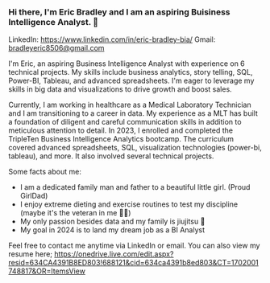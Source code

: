 ### Hi there, I'm Eric Bradley and I am an aspiring Buisiness Intelligence Analyst. 👋

LinkedIn: https://www.linkedin.com/in/eric-bradley-bia/
Gmail: bradleyeric8506@gmail.com 

I'm Eric, an aspiring Business Intelligence Analyst with experience on 6 technical projects. My skills include business analytics, story telling, SQL, Power-BI, Tableau, and advanced spreadsheets. I'm eager to leverage my skills in big data and visualizations to drive growth and boost sales.

Currently, I am working in healthcare as a Medical Laboratory Technician and I am transitioning to a career in data. My experience as a MLT has built a foundation of diligent and careful communication skills in addition to meticulous attention to detail. In 2023, I enrolled and completed the TripleTen Business Intelligence Analytics bootcamp. The curriculum covered advanced spreadsheets, SQL, visualization technologies (power-bi, tableau), and more. It also involved several technical projects.

Some facts about me:
- I am a dedicated family man and father to a beautiful little girl. (Proud GirlDad)
- I enjoy extreme dieting and exercise routines to test my discipline (maybe it's the veteran in me :man_shrugging:)
- My only passion besides data and my family is jiujitsu :muscle: 
- My goal in 2024 is to land my dream job as a BI Analyst

Feel free to contact me anytime via LinkedIn or email. You can also view my resume here; https://onedrive.live.com/edit.aspx?resid=634CA4391B8ED803!688121&cid=634ca4391b8ed803&CT=1702001748817&OR=ItemsView
